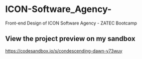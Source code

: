 # ICON-Software_Agency-
Front-end Design of ICON Software Agency - ZATEC Bootcamp

## View the project preview on my sandbox
https://codesandbox.io/s/condescending-dawn-y73wuy
